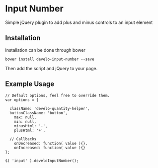 # Input Number
Simple jQuery plugin to add plus and minus controls to an input element
## Installation
Installation can be done through bower
```
bower install develo-input-number --save
```
Then add the script and jQuery to your page.

## Example Usage
```
// Default options, feel free to override them.
var options = {

  className: 'develo-quantity-helper',
  buttonClassName: 'button',
	max: null,
	min: null,
	minusHtml: '-',
	plusHtml: '+',

  // Callbacks
	onDecreased: function( value ){},
	onIncreased: function( value ){}
};

$( 'input' ).develoInputNumber();
```

